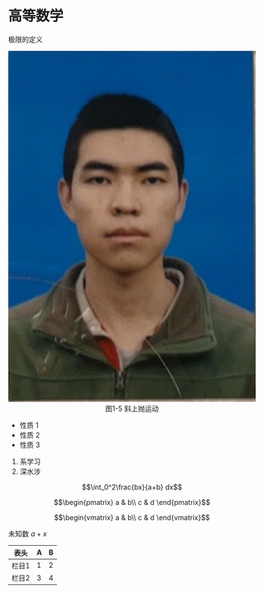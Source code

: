 # 高等数学

极限的定义

<div align=center><img src="pic/advancedMath1-1.jpg" width=600></div>
<center>图1-5 斜上抛运动</center>

- 性质 1
- 性质 2
- 性质 3

1. 系学习
2. 深水涉

$$\int_0^2\frac{bx}{a+b} dx$$

$$\begin{pmatrix}
    a & b\\
    c & d
\end{pmatrix}$$

$$\begin{vmatrix}
    a & b\\
    c & d
\end{vmatrix}$$

未知数 $a+x$

表头 | A | B
---|---|---
栏目1 | 1 | 2
栏目2 | 3 | 4